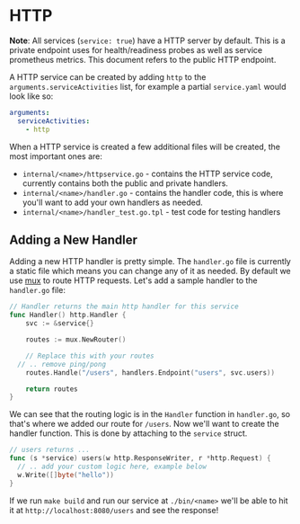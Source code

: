 # HTTP

**Note**: All services (`service: true`) have a HTTP server by default. This is a private endpoint uses for health/readiness probes as well as service prometheus metrics. This document refers to the public HTTP endpoint.

A HTTP service can be created by adding `http` to the `arguments.serviceActivities` list, for example a partial `service.yaml` would look like so:

```yaml
arguments:
  serviceActivities:
    - http
```

When a HTTP service is created a few additional files will be created, the most important ones are:

 * `internal/<name>/httpservice.go` - contains the HTTP service code, currently contains both the public and private handlers.
 * `internal/<name>/handler.go` - contains the handler code, this is where you'll want to add your own handlers as needed.
 * `internal/<name>/handler_test.go.tpl` - test code for testing handlers


## Adding a New Handler

Adding a new HTTP handler is pretty simple. The `handler.go` file is currently a static file which means you can change any of it as needed. By default we use [mux](TODO) to route HTTP requests. Let's add a sample handler to the `handler.go` file:

```go
// Handler returns the main http handler for this service
func Handler() http.Handler {
	svc := &service{}

	routes := mux.NewRouter()

	// Replace this with your routes
  // .. remove ping/pong
	routes.Handle("/users", handlers.Endpoint("users", svc.users))

	return routes
}
```

We can see that the routing logic is in the `Handler` function in `handler.go`, so that's where we added our route for `/users`. Now we'll want to create the handler function. This is done by attaching to the `service` struct.

  
```go
// users returns ...
func (s *service) users(w http.ResponseWriter, r *http.Request) {
  // .. add your custom logic here, example below
  w.Write([]byte("hello"))
}
```

If we run `make build` and run our service at `./bin/<name>` we'll be able to hit it at `http://localhost:8080/users` and see the response!
